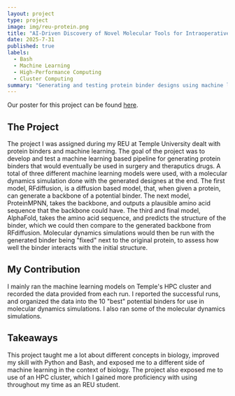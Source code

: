 ```yaml
---
layout: project
type: project
image: img/reu-protein.png
title: "AI-Driven Discovery of Novel Molecular Tools for Intraoperative Nerve Visualization"
date: 2025-7-31
published: true
labels:
  - Bash
  - Machine Learning
  - High-Performance Computing
  - Cluster Computing
summary: "Generating and testing protein binder designs using machine learning and molecular dynamics simulations"
---
```


Our poster for this project can be found <a href="../pdf/reuposter.pdf">here</a>.

## The Project
The project I was assigned during my REU at Temple University dealt with protein binders and machine learning. The goal of the project was to develop and test a machine learning based pipeline for generating protein binders that would eventually be used in surgery and theraputics drugs. A total of three different machine learning models were used, with a molecular dynamics simulation done with the generated designes at the end. The first model, RFdiffusion, is a diffusion based model, that, when given a protein, can generate a backbone of a potential binder. The next model, ProteinMPNN, takes the backbone, and outputs a plausible amino acid sequence that the backbone could have. The third and final model, AlphaFold, takes the amino acid sequence, and predicts the structure of the binder, which we could then compare to the generated backbone from RFdiffusion. Molecular dynamics simulations would then be run with the generated binder being "fixed" next to the original protein, to assess how well the binder interacts with the initial structure. 

## My Contribution
I mainly ran the machine learning models on Temple's HPC cluster and recorded the data provided from each run. I reported the successful runs, and organized the data into the 10 "best" potential binders for use in molecular dynamics simulations. I also ran some of the molecular dynamics simulations.

## Takeaways
This project taught me a lot about different concepts in biology, improved my skill with Python and Bash, and exposed me to a different side of machine learning in the context of biology. The project also exposed me to use of an HPC cluster, which I gained more proficiency with using throughout my time as an REU student. 